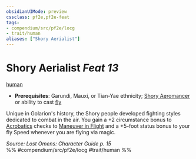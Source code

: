 ```yaml
---
obsidianUIMode: preview
cssclass: pf2e,pf2e-feat
tags:
- compendium/src/pf2e/locg
- trait/human
aliases: ["Shory Aerialist"]
---
```

# Shory Aerialist  *Feat 13*  
[human](../../rules/traits/human.md)  

- **Prerequisites**: Garundi, Mauxi, or Tian-Yae ethnicity; [Shory Aeromancer](shory-aeromancer-locg.md) or ability to cast [fly](../spells/fly.md)

Unique in Golarion's history, the Shory people developed fighting styles dedicated to combat in the air. You gain a +2 circumstance bonus to [Acrobatics](../skills.md#Acrobatics) checks to [Maneuver in Flight](../../rules/actions/maneuver-in-flight.md) and a +5-foot status bonus to your fly Speed whenever you are flying via magic.

*Source: Lost Omens: Character Guide p. 15*  
%% #compendium/src/pf2e/locg #trait/human %%